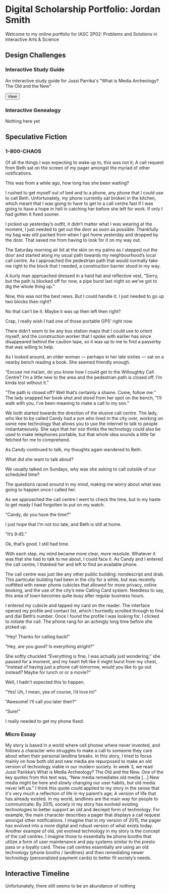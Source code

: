 # Digital Scholarship Portfolio: Jordan Smith

Welcome to my online portfolio for IASC 2P02: Problems and Solutions in Interactive Arts & Science

## Design Challenges 

### Interactive Study Guide
An interactive study guide for Jussi Parrika's "What is Media Archeology? The Old and the New" 

[<button name="button"> View </button>](2P02InteractiveStudyGuide.html)

### Interactive Genealogy 
Nothing here yet 

## Speculative Fiction
### 1-800-CHAOS

Of all the things I was expecting to wake up to, this was not it; A call request from Beth sat on the screen of my pager amongst the myriad of other notifications.

This was from a while ago, how long has she been waiting? 

I rushed to get myself out of bed and to a phone, any phone that I could use to call Beth. Unfortunately, my phone currently sat broken in the kitchen, which meant that I was going to have to get to a call centre fast if I was going to have a hope in hell in catching her before she left for work. If only I had gotten it fixed sooner.

I picked up yesterday’s outfit, it didn’t matter what I was wearing at the moment, I just needed to get out the door as soon as possible. Thankfully my bag was still packed from when I got home yesterday and dropped by the door. That saved me from having to look for it on my way out. 

The Saturday morning air bit at the skin on my palms as I stepped out the door and started along my usual path towards my neighbourhood’s local call centre. As I approached the pedestrian path that would normally take me right to the block that I needed, a construction barrier stood in my way. 

A burly man approached dressed in a hard hat and reflective vest, “Sorry, but the path is blocked off for now, a pipe burst last night so we’ve got to dig the whole thing up.”

Now, this was not the best news. But I could handle it. I just needed to go up two blocks then right? 

No that can’t be it. Maybe it was up then left then right? 

Crap, I really wish I had one of those portable GPS’ right now. 

There didn’t seem to be any bus station maps that I could use to orient myself, and the construction worker that I spoke with earlier has since disappeared behind the caution tape, so it was up to me to find a passerby that was willing to help. 

As I looked around, an older woman — perhaps in her late sixties — sat on a nearby bench reading a book. She seemed friendly enough. 

“Excuse me ma’am, do you know how I could get to the Willoughby Call Centre? I’m a little new to the area and the pedestrian path is closed off. I’m kinda lost without it.” 

“The path is closed off? Well that’s certainly a shame. Come, follow me.” The lady snapped her book shut and stood from her spot on the bench, “I’ll walk with you, I’ve been meaning to make a call to my son.” 

We both started towards the direction of the elusive call centre. The lady, who like to be called Candy had a son who lived in the city over, working on some new technology that allows you to use the internet to talk to people instantaneously. She says that her son thinks the technology could also be used to make telephones portable, but that whole idea sounds a little far fetched for me to comprehend. 

As Candy continued to talk, my thoughts again wandered to Beth. 

What did she want to talk about? 

We usually talked on Sundays, why was she asking to call outside of our scheduled time? 

The questions raced around in my mind, making me worry about what was going to happen once I called her. 

As we approached the call centre I went to check the time, but in my haste to get ready I had forgotten to put on my watch. 

“Candy, do you have the time?” 

I just hope that I’m not too late, and Beth is still at home. 

“It’s 9:45.”

Ok, that’s good. I still had time. 

With each step, my mind became more clear, more resolute. Whatever it was that she had to talk to me about, I could face it. As Candy and I entered the call centre, I thanked her and left to find an available phone. 

The call centre was just like any other public building: nondescript and drab. This particular building had been in the city for a while, but was recently outfitted with newer phone cubicles that allowed for more privacy, online booking, and the use of the city’s new Calling Card system. Needless to say, this area of town becomes quite busy after regular business hours. 

I entered my cubicle and tapped my card on the reader. The interface opened my profile and contact list, which I hurriedly scrolled through to find and dial Beth’s number. Once I found the profile I was looking for, I clicked to initiate the call. The phone rang for an achingly long time before she picked up. 

“Hey! Thanks for calling back!”  

“Hey, are you good? Is everything alright?”

She softly chuckled “Everything is fine, I was actually just wondering,” she paused for a moment, and my heart felt like it might burst from my chest, “instead of having just a phone call tomorrow, would you like to go out instead? Maybe for lunch or or a movie?”

Well, I hadn’t expected this to happen.

“Yes! Uh, I mean, yea of course, I’d love to!” 

“Awesome! I’ll call you later then?” 

“Sure!”

I really needed to get my phone fixed. 

### Micro Essay
My story is based in a world where cell phones where never invented, and follows a character who struggles to make a call to someone they care about when their personal landline breaks. In this story, I tried to focus mainly on how both old and new media are repurposed to make an old version of technology viable in our modern society.  In week 3, we read Jussi Parikka’s What is Media Archeology? The Old and the New. One of the key quotes from this text was, “New media remediates old media […] New media might be here and slowly changing our user habits, but old media never left us.” 
I think this quote could applied to my story in the sense that it's very much a reflection of life in my parent’s age; A version of life that has already existed. In my world, landlines are the main way for people to communicate; By 2015, society in my story has evolved existing technologies to better support an old and decrepit form of technology. For example, the main character describes a pager that displays a call request amongst other notifications. I imagine that in my version of 2015, the pager has evolved into a more digital and robust version of what exists today. Another example of old, yet evolved technology in my story is the concept of the call centres. I imagine those to essentially be phone booths that utilize a form of user maintenance and pay systems similar to the presto pass or a loyalty card. These call centres essentially are using an old technology (phone booths / landlines) and then remediating newer technology (personalized payment cards) to better fit society’s needs.

## Interactive Timeline
Unfortunately, there still seems to be an abundance of nothing 
